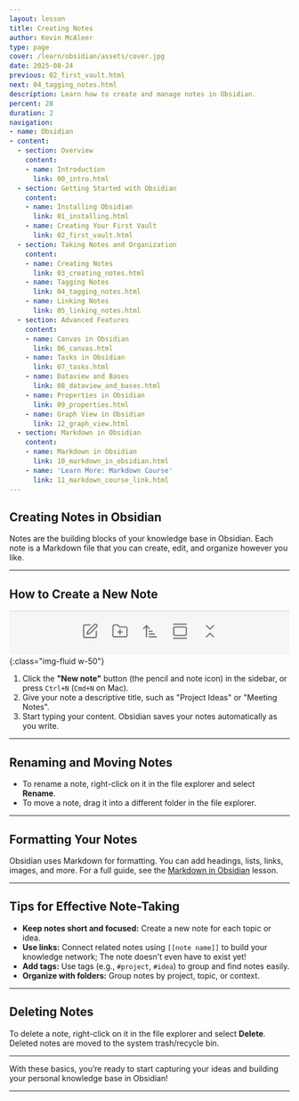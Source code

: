 ```yaml
---
layout: lesson
title: Creating Notes
author: Kevin McAleer
type: page
cover: /learn/obsidian/assets/cover.jpg
date: 2025-08-24
previous: 02_first_vault.html
next: 04_tagging_notes.html
description: Learn how to create and manage notes in Obsidian.
percent: 28
duration: 2
navigation:
- name: Obsidian
- content:
  - section: Overview
    content:
    - name: Introduction
      link: 00_intro.html
  - section: Getting Started with Obsidian
    content:
    - name: Installing Obsidian
      link: 01_installing.html
    - name: Creating Your First Vault
      link: 02_first_vault.html
  - section: Taking Notes and Organization
    content:
    - name: Creating Notes
      link: 03_creating_notes.html
    - name: Tagging Notes
      link: 04_tagging_notes.html
    - name: Linking Notes
      link: 05_linking_notes.html
  - section: Advanced Features
    content:
    - name: Canvas in Obsidian
      link: 06_canvas.html
    - name: Tasks in Obsidian
      link: 07_tasks.html
    - name: Dataview and Bases
      link: 08_dataview_and_bases.html
    - name: Properties in Obsidian
      link: 09_properties.html
    - name: Graph View in Obsidian
      link: 12_graph_view.html
  - section: Markdown in Obsidian
    content:
    - name: Markdown in Obsidian
      link: 10_markdown_in_obsidian.html
    - name: 'Learn More: Markdown Course'
      link: 11_markdown_course_link.html
---
```




## Creating Notes in Obsidian

Notes are the building blocks of your knowledge base in Obsidian. Each note is a Markdown file that you can create, edit, and organize however you like.

---

## How to Create a New Note

![assets/new_note.png](assets/new_note.png){:class="img-fluid w-50"}

1. Click the **"New note"** button (the pencil and note icon) in the sidebar, or press `Ctrl+N` (`Cmd+N` on Mac).
2. Give your note a descriptive title, such as "Project Ideas" or "Meeting Notes".
3. Start typing your content. Obsidian saves your notes automatically as you write.

---

## Renaming and Moving Notes

- To rename a note, right-click on it in the file explorer and select **Rename**.
- To move a note, drag it into a different folder in the file explorer.

---

## Formatting Your Notes

Obsidian uses Markdown for formatting. You can add headings, lists, links, images, and more. For a full guide, see the [Markdown in Obsidian](10_markdown_in_obsidian) lesson.

---

## Tips for Effective Note-Taking

- **Keep notes short and focused:** Create a new note for each topic or idea.
- **Use links:** Connect related notes using `[[note name]]` to build your knowledge network; The note doesn't even have to exist yet!
- **Add tags:** Use tags (e.g., `#project`, `#idea`) to group and find notes easily.
- **Organize with folders:** Group notes by project, topic, or context.

---

## Deleting Notes

To delete a note, right-click on it in the file explorer and select **Delete**. Deleted notes are moved to the system trash/recycle bin.

---

With these basics, you’re ready to start capturing your ideas and building your personal knowledge base in Obsidian!

---